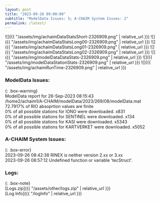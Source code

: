 ```yaml
---
layout: post
title: "2023-09-26 09:00:00"
subtitle: "ModelData Issues: 5; A-CHAIM System Issues: 2"
permalink: /latest/
---
```


![]({{ "/assets/img/achaimDataStatsShort-2326909.png" | relative_url }})
![]({{ "/assets/img/achaimDataStatsLong00-2326909.png" | relative_url }})
![]({{ "/assets/img/achaimDataStatsLong01-2326909.png" | relative_url }})
![]({{ "/assets/img/achaimDataStatsLong02-2326909.png" | relative_url }})
![]({{ "/assets/img/modelDataDataStats-2326909.png" | relative_url }})
![]({{ "/assets/img/modelDataStationStats-2326909.png" | relative_url }})
![]({{ "/assets/img/achaimRunTime-2326909.png" | relative_url }})


### ModelData Issues:  
  
{: .box-warning}  
 ModelData report for 26-Sep-2023 08:15:43   
 /home2/achaim1/A-CHAIM/modelData/2023/269/08/modelData.mat   
 72.7917% of RIO absoprtion values are finite   
 0% of all possible stations for IONO were downloaded. x831   
 0% of all possible stations for SENTINEL were downloaded. x134   
 0% of all possible stations for KASI were downloaded. x5343   
 0% of all possible stations for KARTVERKET were downloaded. x5052   
  
### A-CHAIM System Issues:  
  
{: .box-error}  
2023-09-26 08:42:38 RINEX is neither version 2.xx or 3.xx  
2023-09-26 08:57:12 Undefined function or variable 'tecStruct'.  

### Logs:  
  
{: .box-note}  
[Logs.zip]({{ "/assets/other/logs.zip" | relative_url }})  
[Log Info]({{ "/logInfo" | relative_url }})  
